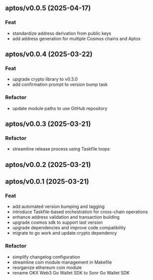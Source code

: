 ## aptos/v0.0.5 (2025-04-17)

### Feat

- standardize address derivation from public keys
- add address generation for multiple Cosmos chains and Aptos

## aptos/v0.0.4 (2025-03-22)

### Feat

- upgrade crypto library to v0.3.0
- add confirmation prompt to version bump task

### Refactor

- update module paths to use GitHub repository

## aptos/v0.0.3 (2025-03-21)

### Refactor

- streamline release process using Taskfile loops

## aptos/v0.0.2 (2025-03-21)

## aptos/v0.0.1 (2025-03-21)

### Feat

- add automated version bumping and tagging
- introduce Taskfile-based orchestration for cross-chain operations
- enhance address validation and transaction building
- upgrade cosmos sdk to support last version
- upgrade dependencies and improve code compatibility
- migrate to go work and update crypto dependency

### Refactor

- simplify changelog configuration
- streamline coin module management in Makefile
- reorganize ethereum coin module
- rename OKX Web3 Go Wallet SDK to Sonr Go Wallet SDK
